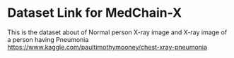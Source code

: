 # Dataset Link for MedChain-X
This is the dataset about of Normal person X-ray image and X-ray image of a person having Pneumonia
https://www.kaggle.com/paultimothymooney/chest-xray-pneumonia